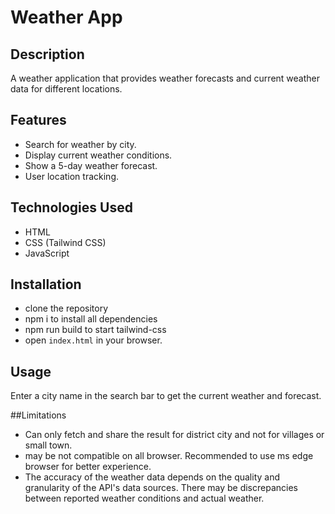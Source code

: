 ﻿# Weather App

## Description
A weather application that provides weather forecasts and current weather data for different locations.

## Features
- Search for weather by city.
- Display current weather conditions.
- Show a 5-day weather forecast.
- User location tracking.

## Technologies Used
- HTML
- CSS (Tailwind CSS)
- JavaScript

## Installation
- clone the repository 
- npm i to install all dependencies
- npm run build to start tailwind-css
- open `index.html` in your browser.

## Usage
Enter a city name in the search bar to get the current weather and forecast.

##Limitations
- Can only fetch and share the result for district city and not for villages or small town.
- may be not compatible on all browser. Recommended to use ms edge browser for better experience.
- The accuracy of the weather data depends on the quality and granularity of the API's data sources. There may be discrepancies between reported weather conditions and actual weather.

